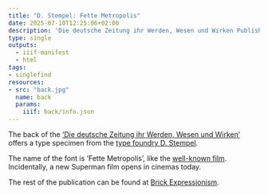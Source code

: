 ```yaml
---
title: "D. Stempel: Fette Metropolis"
date: 2025-07-10T12:25:06+02:00
description: 'Die deutsche Zeitung ihr Werden, Wesen und Wirken Published by Verein Deutscher Zeitungs-Verleger, Berlin, 1928. <a class="worldcat" href="http://www.worldcat.org/oclc/1284583115">&nbsp;</a>'
type: single
outputs:
  - iiif-manifest
  - html
tags:
- singlefind
resources:
- src: "back.jpg"
  name: back
  params:
    iiif: back/info.json
---
```


The back of the [‘Die deutsche Zeitung ihr Werden, Wesen und Wirken’](https://backsteinexpressionismus.projektemacher.org/post/fuehrer-durch-magdeburg) offers a type specimen from the [type foundry D. Stempel](https://de.wikipedia.org/wiki/D._Stempel).<!--more-->

The name of the font is ‘Fette Metropolis’, like the [well-known film](https://en.wikipedia.org/wiki/Metropolis_(1927_film)). Incidentally, a new Superman film opens in cinemas today.

The rest of the publication can be found at [Brick Expressionism](https://backsteinexpressionismus.projektemacher.org/post/die-deutsche-zeitung).
